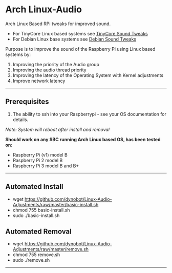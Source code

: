 # Arch Linux-Audio
Arch Linux Based RPi tweaks for improved sound. 
- For TinyCore Linux based systems see [TinyCore Sound Tweaks](https://github.com/dynobot/TinyCore-Sound-Adjustments)
- For Debian Linux base systems see [Debian Sound Tweaks](https://github.com/dynobot/Linux-Audio-Adjustments)

 Purpose is to improve the sound of the Raspberry Pi using Linux based systems by:
 1) Improving the priority of the Audio group
 2) Improving the audio thread priority
 3) Improving the latency of the Operating System with Kernel adjustments
 4) Improve network latency
 ______________________________________________________________________________________________________________________________
 ## Prerequisites 
 1) The ability to ssh into your Raspberrypi - see your OS documentation for details.
 
 *Note: System will reboot after install and removal*
 
**Should work on any SBC running Arch Linux based OS, has been tested on:**

- Raspberry Pi (v1) model B
- Raspberry Pi 2 model B
- Raspberry Pi 3 model B and B+

 ______________________________________________________________________________________________________________________________
 ## Automated Install
 - wget https://github.com/dynobot/Linux-Audio-Adjustments/raw/master/basic-install.sh
 - chmod 755 basic-install.sh
 - sudo ./basic-install.sh
 
 ## Automated Removal
 - wget https://github.com/dynobot/Linux-Audio-Adjustments/raw/master/remove.sh
 - chmod 755 remove.sh
 - sudo ./remove.sh
 
 ____________________________________________________________________________________________________________________________



